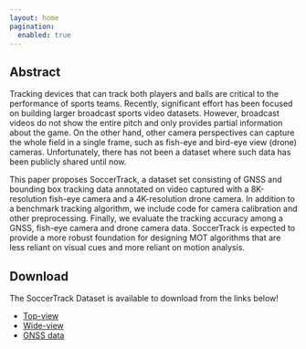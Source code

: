 ```yaml
---
layout: home
pagination: 
  enabled: true
---
```


## Abstract
Tracking devices that can track both players and balls are critical to the performance of sports teams. Recently, significant effort has been focused on building larger broadcast sports video datasets. However, broadcast videos do not show the entire pitch and only provides partial information about the game. On the other hand, other camera perspectives can capture the whole field in a single frame, such as fish-eye and bird-eye view (drone) cameras. Unfortunately, there has not been a dataset where such data has been publicly shared until now. 

This paper proposes SoccerTrack, a dataset set consisting of GNSS and bounding box tracking data annotated on video captured with a 8K-resolution fish-eye camera and a 4K-resolution drone camera. In addition to a benchmark tracking algorithm, we include code for camera calibration and other preprocessing. Finally, we evaluate the tracking accuracy among a GNSS, fish-eye camera and drone camera data. SoccerTrack is expected to provide a more robust foundation for designing MOT algorithms that are less reliant on visual cues and more reliant on motion analysis.

## Download

The SoccerTrack Dataset is available to download from the links below!

* [Top-view](https://drive.google.com/drive/folders/12rasAk-52YSAwReJNIlTZIa794UhRU4J?usp=sharing)
* [Wide-view](https://drive.google.com/drive/folders/1XgrPHBYnz-LOB2vZsB4koVUMgjl_gwqF?usp=sharing)
* [GNSS data](https://drive.google.com/drive/folders/15i4GJ1Rl5rwnOOuHv34Ar1K8wxKifnIJ?usp=sharing)

<!-- {% include train_data.html %} -->
<!-- {% include test_data_full.html %} -->
<!-- {% include test_data_split.html %} -->
